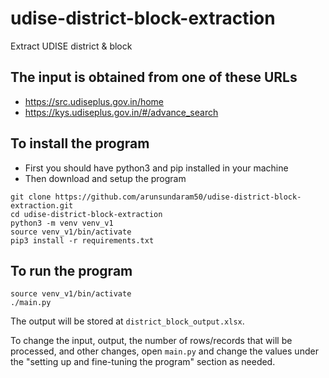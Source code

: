 # udise-district-block-extraction
Extract UDISE district &amp; block

## The input is obtained from one of these URLs
- <https://src.udiseplus.gov.in/home>
- <https://kys.udiseplus.gov.in/#/advance_search>

## To install the program 
- First you should have python3 and pip installed in your machine
- Then download and setup the program
```
git clone https://github.com/arunsundaram50/udise-district-block-extraction.git
cd udise-district-block-extraction
python3 -m venv venv_v1
source venv_v1/bin/activate
pip3 install -r requirements.txt
```

## To run the program
```
source venv_v1/bin/activate
./main.py
```

The output will be stored at `district_block_output.xlsx`.

To change the input, output, the number of rows/records that will be processed, and other changes, open `main.py` and change the values under the "setting up and fine-tuning the program" section as needed.
